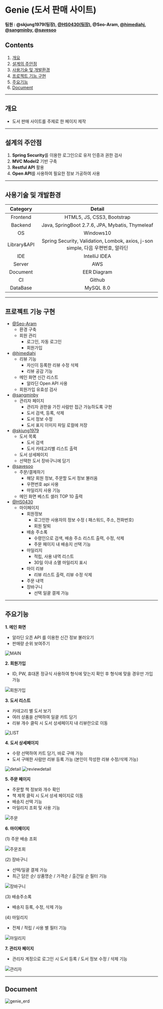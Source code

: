 # Genie (도서 판매 사이트)
**팀원 : @skjung1979(팀장), [@HS0430(팀장)](https://github.com/HS0430), @Seo-Aram, [@himediahj](https://github.com/himediahj), [@sangminby](https://github.com/sangminby), [@savesoo](https://github.com/savesoo)**
## Contents
1. [개요](#개요)
2. [설계의 주안점](#설계의-주안점)
3. [사용기술 및 개발환경](#사용기술-및-개발환경)
4. [프로젝트 기능 구현](#프로젝트-기능-구현)
5. [주요기능](#주요기능)
6. [Document](#document)
* * *
## 개요
- 도서 판매 사이트를 주제로 한 페이지 제작
* * *
## 설계의 주안점
1. **Spring Security**를 이용한 로그인으로 유저 인증과 권한 검사
2. **MVC Model2** 기반 구축
3. **Restful API** 활용
4. **Open API**를 사용하여 필요한 정보 가공하여 사용
* * *
## 사용기술 및 개발환경
|Category|Detail|
|:--:|:--:|
|Frontend|HTML5, JS, CSS3, Bootstrap|
|Backend|Java, SpringBoot 2.7.6, JPA, Mybatis, Thymeleaf|
|OS|Windows10|
|Library&API|Spring Security, Validation, Lombok, axios, j-son simple, 다음 우편번호, 알라딘|
|IDE|IntelliJ IDEA|
|Server|AWS|
|Document|EER Diagram|
|CI|Github|
|DataBase|MySQL 8.0|
* * *
## 프로젝트 기능 구현
- [@Seo-Aram](https://github.com/Seo-Aram/MagicLamp/commits?author=Seo-Aram)
  - 환경 구축
  - 회원 관리
    - 로그인, 자동 로그인
    - 회원가입
- [@himediahj](https://github.com/Seo-Aram/MagicLamp/commits?author=himediahj)
  - 리뷰 기능
    - 자신이 등록한 리뷰 수정 삭제
    - 리뷰 공감 기능
  - 메인 화면 신간 리스트
    - 알라딘 Open API 사용
  - 회원가입 유효성 검사
- [@sangminby](https://github.com/Seo-Aram/MagicLamp/commits?author=sangminby)
  - 관리자 페이지
    - 관리자 권한을 가진 사람만 접근 가능하도록 구현
    - 도서 검색, 등록, 삭제
    - 도서 정보 수정
    - 도서 표지 이미지 파일 로컬에 저장
- [@skjung1979](https://github.com/Seo-Aram/MagicLamp/commits?author=skjung1979)
  - 도서 목록
    - 도서 검색
    - 도서 카테고리별 리스트 출력
  - 도서 상세페이지
  - 선택한 도서 장바구니에 담기
- [@savesoo](https://github.com/Seo-Aram/MagicLamp/commits?author=savesoo)
  - 주문/결제하기
    - 해당 회원 정보, 주문할 도서 정보 불러옴
    - 우편번호 api 사용
    - 마일리지 사용 기능
  - 메인 화면 베스트 셀러 TOP 10 출력
- [@HS0430](https://github.com/Seo-Aram/MagicLamp/commits?author=HS0430)
  - 마이페이지
    - 회원정보
      - 로그인한 사용자의 정보 수정 ( 패스워드, 주소, 전화번호)
      - 회원 탈퇴
    - 배송 주소록
      - 수령인으로 검색, 배송 주소 리스트 출력, 수정, 삭제
      - 주문 페이지 내 배송지 선택 기능
    - 마일리지
      - 적립, 사용 내역 리스트
      - 30일 이내 소멸 마일리지 표시
    - 마이 리뷰
      - 리뷰 리스트 출력, 리뷰 수정 삭제
    - 주문 내역
    - 장바구니
      - 선택 일괄 결제 가능
* * *
## 주요기능
**1. 메인 화면**

- 알라딘 오픈 API 를 이용한 신간 정보 불러오기
- 판매량 순위 보여주기

![MAIN](https://user-images.githubusercontent.com/113006963/218699219-98be08d7-f3cb-4c9d-a337-16be64fca8f5.jpg)

**2. 회원가입**

- ID, PW, 휴대폰 정규식 사용하여 형식에 맞는지 확인 후 형식에 맞을 경우만 가입 가능

![회원가입](https://user-images.githubusercontent.com/113006963/218700670-1cb49d6c-971c-45fa-ab9c-527b3eedee55.jpg)

**3. 도서 리스트**

- 카테고리 별 도서 보기
- 여러 상품을 선택하여 일괄 카트 담기
- 리뷰 개수 클릭 시 도서 상세페이지 내 리뷰란으로 이동

![LIST](https://user-images.githubusercontent.com/113006963/218702449-8bb56906-1b48-488a-9744-62a2a15903fd.jpg)

**4. 도서 상세페이지**

- 수량 선택하여 카트 담기, 바로 구매 가능
- 도서 구매한 사람만 리뷰 등록 가능 (본인이 작성한 리뷰 수정/삭제 가능)

![detail](https://user-images.githubusercontent.com/113006963/218705021-761ae0b3-d229-4d1c-8d97-cee2ab33c9b7.jpg)
![reviewdetail](https://user-images.githubusercontent.com/113006963/218706556-b0a3bf43-ba0e-4140-9036-373bdf999c89.jpg)

**5. 주문 페이지**

- 주문할 책 정보와 개수 확인
- 책 제목 클릭 시 도서 상세 페이지로 이동
- 배송지 선택 기능
- 마일리지 조회 및 사용 기능

![주문](https://user-images.githubusercontent.com/113006963/218707981-a22ac407-10ac-41fb-8849-b82961f8b26b.jpg)

**6. 마이페이지**

(1) 주문 배송 조회

![주문조회](https://user-images.githubusercontent.com/113006963/218708884-40f98706-3cee-461e-b7b1-25d7fd32528e.jpg)

(2) 장바구니
- 선택/일괄 결제 가능
- 최근 담은 순/ 상품명순 / 가격순 / 출간일 순 필터 기능

![장바구니](https://user-images.githubusercontent.com/113006963/218709327-0983badd-0e61-475b-9d84-a90b71a16dde.jpg)

(3) 배송주소록
- 배송지 등록, 수정, 삭제 가능

(4) 마일리지
- 전체 / 적립 / 사용 별 필터 기능

![마일리지](https://user-images.githubusercontent.com/113006963/218710860-ddbdaae5-2e66-4f7e-b607-d49ffa1fd09d.jpg)

**7. 관리자 페이지**

- 관리자 계정으로 로그인 시 도서 등록 / 도서 정보 수정 / 삭제 기능

![관리자](https://user-images.githubusercontent.com/113006963/218711475-a32690a7-4224-44b8-808c-b27a421d6be7.jpg)
* * *
## Document

![genie_erd](https://user-images.githubusercontent.com/113006963/218909441-fd9fc433-d91a-48d0-92f9-fb36b91e6c89.png)
